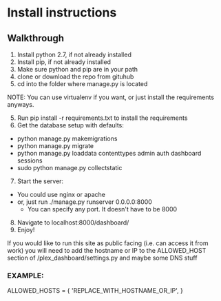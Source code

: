 # Install instructions

## Walkthrough

1. Install python 2.7, if not already installed
2. Install pip, if not already installed
3. Make sure python and pip are in your path
3. clone or download the repo from gituhub
4. cd into the folder where manage.py is located

NOTE: You can use virtualenv if you want, or just install the requirements anyways.

5. Run pip install -r requirements.txt to install the requirements
6. Get the database setup with defaults:
  - python manage.py makemigrations
  - python manage.py migrate
  - python manage.py loaddata contenttypes admin auth dashboard sessions
  - sudo python manage.py collectstatic

7. Start the server:
  - You could use nginx or apache
  - or, just run ./manage.py runserver 0.0.0.0:8000
      * You can specify any port. It doesn't have to be 8000
8. Navigate to localhost:8000/dashboard/
9. Enjoy!


If you would like to run this site as public facing (i.e. can access it from work)
you will need to add the hostname or IP to the ALLOWED_HOST section of 
/plex_dashboard/settings.py and maybe some DNS stuff

### EXAMPLE:

ALLOWED_HOSTS = {
  'REPLACE_WITH_HOSTNAME_OR_IP',
}